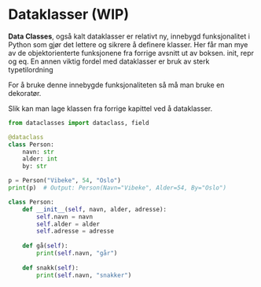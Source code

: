 # Dataklasser (WIP)
**Data Classes**, også kalt dataklasser er relativt ny, innebygd funksjonalitet i Python som gjør det lettere og sikrere å definere klasser. Her får man mye av de objektorienterte funksjonene fra forrige avsnitt ut av boksen. init, repr og eq. En annen viktig fordel med dataklasser er bruk av sterk typetilordning

For å bruke denne innebygde funksjonaliteten så må man bruke en dekoratør.

Slik kan man lage klassen fra forrige kapittel ved å dataklasser.

```python
from dataclasses import dataclass, field

@dataclass
class Person:
    navn: str
    alder: int
    by: str

p = Person("Vibeke", 54, "Oslo")
print(p)  # Output: Person(Navn="Vibeke", Alder=54, By="Oslo")

```

```python
class Person:
    def __init__(self, navn, alder, adresse):
        self.navn = navn
        self.alder = alder
        self.adresse = adresse
        
    def gå(self):
        print(self.navn, "går")
    
    def snakk(self):
        print(self.navn, "snakker")
```